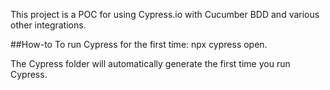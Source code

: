 This project is a POC for using Cypress.io with Cucumber BDD and various other integrations.

##How-to
To run Cypress for the first time: npx cypress open.

The Cypress folder will automatically generate the first time you run Cypress.
